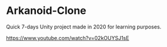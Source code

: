 # Arkanoid-Clone
 
Quick 7-days Unity project made in 2020 for learning purposes.

https://www.youtube.com/watch?v=02kOUYSJ1sE
